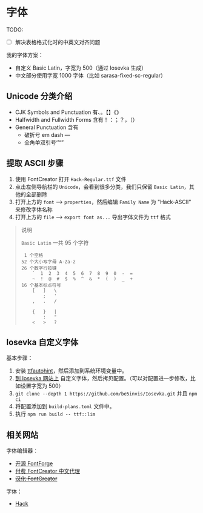 <!-- spell-checker:ignore  ttfautohint Iosevka -->
# 字体

TODO:

- [ ] 解决表格格式化时的中英文对齐问题

我的字体方案：

- 自定义 Basic Latin，字宽为 500（通过 Iosevka 生成）
- 中文部分使用字宽 1000 字体（比如 sarasa-fixed-sc-regular）

## Unicode 分类介绍

- CJK Symbols and Punctuation 有、。【】《》
- Halfwidth and Fullwidth Forms 含有！：；？，（）
- General Punctuation 含有
    - 破折号 em dash —
    - 全角单双引号‘’“”

## 提取 ASCII 步骤

1. 使用 FontCreator 打开 `Hack-Regular.ttf` 文件
2. 点击左侧导航栏的 `Unicode`，会看到很多分类，我们只保留 `Basic Latin`，其他的全部删除
3. 打开上方的 `font` --> `properties`，然后编辑 `Family Name` 为 "Hack-ASCII" 来修改字体名称
4. 打开上方的 `file` --> `export font as...` 导出字体文件为 `ttf` 格式

> 说明
>
> `Basic Latin` 一共 95 个字符
>
> ```text
>  1 个空格
> 52 个大小写字母 A-Za-z
> 26 个数字行按键
>     `  1  2  3  4  5  6  7  8  9  0  -  =
>     ~  !  @  #  $  %  ^  &  *  (  )  _  +
> 16 个基本标点符号
>     [   ]   \
>         ;   '
>     ,   .   /
>
>     {   }   |
>         :   "
>     <   >   ?
> ```

## Iosevka 自定义字体

基本步骤：

1. 安装 [ttfautohint](https://freetype.org/ttfautohint/#download)，然后添加到系统环境变量中。
2. [到 Iosevka 网站上](https://typeof.net/Iosevka/customizer) 自定义字体，然后拷贝配置。（可以对配置进一步修改，比如设置字宽为 500）
3. `git clone --depth 1 https://github.com/be5invis/Iosevka.git` 并且 `npm ci`
4. 将配置添加到 `build-plans.toml` 文件中。
5. 执行 `npm run build -- ttf::lim`

## 相关网站

字体编辑器：

- [开源 FontForge](https://fontforge.org/en-US/downloads/windows-dl/)
- [付费 FontCreator 中文代理](https://fontcreator.com.cn/)
- [~~汉化 FontCreator~~](https://www.52pojie.cn/thread-1290173-1-1.html)

字体：

- [Hack](https://github.com/source-foundry/Hack)
